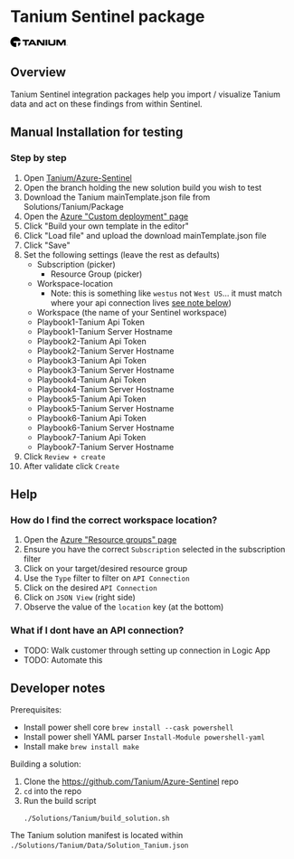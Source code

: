 # Tanium Sentinel package

<img src="./images/Tanium.svg" alt="Tanium" width="20%"/><br>

## Overview

Tanium Sentinel integration packages help you import / visualize Tanium data and act on these findings from within Sentinel.

## Manual Installation for testing

### Step by step

1. Open [Tanium/Azure-Sentinel](https://github.com/Tanium/Azure-Sentinel)
2. Open the branch holding the new solution build you wish to test
1. Download the Tanium mainTemplate.json file from Solutions/Tanium/Package
2. Open the [Azure "Custom deployment" page](https://portal.azure.com/#create/Microsoft.Template)
3. Click "Build your own template in the editor"
4. Click "Load file" and upload the download mainTemplate.json file
5. Click "Save"
6. Set the following settings (leave the rest as defaults)
    - Subscription (picker)
      - Resource Group (picker)
    - Workspace-location
      - Note: this is something like `westus` not `West US`... it must match where your api connection lives [see note below](#help-workspace-location))
    - Workspace (the name of your Sentinel workspace)
    - Playbook1-Tanium Api Token
    - Playbook1-Tanium Server Hostname
    - Playbook2-Tanium Api Token
    - Playbook2-Tanium Server Hostname
    - Playbook3-Tanium Api Token
    - Playbook3-Tanium Server Hostname
    - Playbook4-Tanium Api Token
    - Playbook4-Tanium Server Hostname
    - Playbook5-Tanium Api Token
    - Playbook5-Tanium Server Hostname
    - Playbook6-Tanium Api Token
    - Playbook6-Tanium Server Hostname
    - Playbook7-Tanium Api Token
    - Playbook7-Tanium Server Hostname
7. Click `Review + create`
8. After validate click `Create`

## Help

<a name=help-workspace-location>

### How do I find the correct workspace location?

1. Open the [Azure "Resource groups" page](https://portal.azure.com/#blade/HubsExtension/BrowseResourceGroups)
2. Ensure you have the correct `Subscription` selected in the subscription filter
3. Click on your target/desired resource group
4. Use the `Type` filter to filter on `API Connection`
5. Click on the desired `API Connection`
6. Click on `JSON View` (right side)
7. Observe the value of the `location` key (at the bottom)

<a name=help-no-api-connection>

### What if I dont have an API connection?

- TODO: Walk customer through setting up connection in Logic App
- TODO: Automate this

## Developer notes

Prerequisites:

- Install power shell core `brew install --cask powershell`
- Install power shell YAML parser `Install-Module powershell-yaml`
- Install make `brew install make`

Building a solution:

1. Clone the https://github.com/Tanium/Azure-Sentinel repo
2. `cd` into the repo
3. Run the build script
   ```
   ./Solutions/Tanium/build_solution.sh
   ```

The Tanium solution manifest is located within `./Solutions/Tanium/Data/Solution_Tanium.json`
